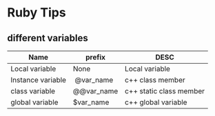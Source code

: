 # Ruby Tips

## different variables 

  Name     |prefix     | DESC		
  ---------|---------- | -------------
  Local variable | None      | Local variable 
 Instance variable |  @var_name | c++ class member
 class variable | @@var_name| c++ static class member
 global variable |$var_name| c++ global variable 
